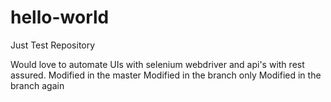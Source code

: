 # hello-world
Just Test Repository

Would love to automate UIs with selenium webdriver and api's with rest assured.
Modified in the master
Modified in the branch only
Modified in the branch again

